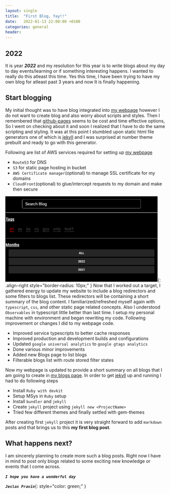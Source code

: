 ```yaml
---
layout: single
title:  "First Blog, Yay!!"
date:   2022-01-13 22:00:00 +0100
categories: general
header:
---
```

## 2022

It is year ***2022*** and my resolution for this year is to write blogs about my day to day events/learning or if something interesting happens. I wanted to really do this atleast this time. Yes this time, I have been trying to have my own blog for atleast past 3 years and now It is finally happening.

## Start blogging

My initial thought was to have blog integrated into [my webpage] however I do not want to create blog and also worry about scripts and styles. Then I remembered that [github-pages] seems to be cost and time effective options, So I went on checking about it and soon I realized that I have to do the same scripting and styling. It was at this point I stumbled upon static html file generators one of which is [jekyll] and I was surprised at number theme prebuilt and ready to go with this generator.

Following are list of AWS services required for setting up [my webpage]

* `Route53` for DNS
* `S3` for static page hosting in bucket
* `AWS Certificate manager`(optional) to manage SSL certificate for my domains
* `CloudFront`(optional) to glue/intercept requests to my domain and make then secure

![image-right](/assets/images/First-Blog/Webpage-Blog-Filter.png){: .align-right style="border-radius: 10px;" }
Now that I worked out a target, I gathered energy to update my website to include a blog redirectors and some filters to blogs list. These redirectors will be containing a short summary of the blog content. I familiarized/refreshed myself again with `typescript`, `css`, and other static page related concepts. Also I understood `Observables` in typescript little better than last time. I setup my personal machine with environment and began rewriting my code. Following improvement or changes I did to my webpage code.

* Improved service typescripts to better cache responses
* Improved production and development builds and configurations
* Updated `google universal analytics` to `google gtags analytics`
* Done various minor improvements
* Added new Blogs page to list blogs
* Filterable blogs list with route stored filter states

Now my webpage is updated to provide a short summary on all blogs that I am going to create in [my blogs page]. In order to get [jekyll] up and running I had to do following steps

* Install `Ruby with devkit`
* Setup MSys in `Ruby` setup
* Install `bundler` and `jekyll`
* Create `jekyll` project using `jekyll new <ProjectName>`
* Tried few different themes and finally settled with gem-themes

After creating first `jekyll` project it is very straight forward to add `markdown` posts and that brings us to this **my first blog post**.

## What happens next?

I am sincerely planning to create more such a blog posts. Right now I have in mind to post only blogs related to some exciting new knowledge or events that I come across.

***`I hope you have a wonderful day`***

***`Jeslas Pravin`***{: style="color: green;" }

[//]: # (Below are link reference definitions)
[my webpage]: http://jeslaspravin.com
[my blogs page]: https://jeslaspravin.github.io
[github-pages]: https://pages.github.com/
[jekyll]: https://jekyllrb.com/
